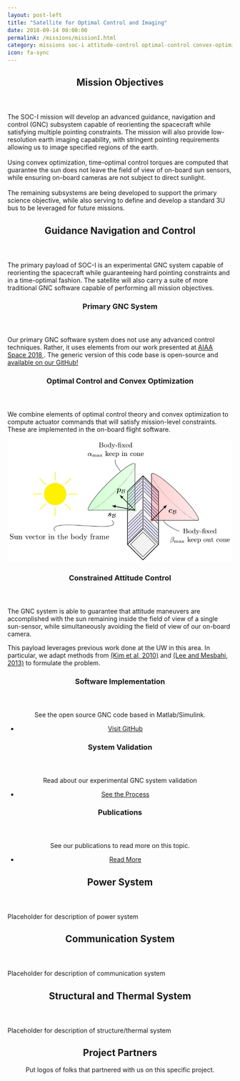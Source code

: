 ```yaml
---
layout: post-left
title: "Satellite for Optimal Control and Imaging"
date: 2018-09-14 00:00:00
permalink: /missions/missionI.html
category: missions soc-i attitude-control optimal-control convex-optimization optimal-spacecraft-attitude-motion
icon: fa-sync
---
```

<section class="wrapper style2 container">
	<header> <h2> Mission Objectives </h2> </header>
	<p> The SOC-I mission will develop an advanced guidance, navigation and control (GNC) subsystem capable of reorienting the spacecraft while satisfying multiple pointing constraints. The mission will also provide low-resolution earth imaging capability, with stringent pointing requirements allowing us to image specified regions of the earth. <br/><br/>
	Using convex optimization, time-optimal control torques are computed that guarantee the sun does not leave the field of view of on-board sun sensors, while ensuring on-board cameras are not subject to direct sunlight. <br><br/>
	The remaining subsystems are being developed to support the primary science objective, while also serving to define and develop a standard 3U bus to be leveraged for future missions.
	 </p>
</section>
<!-- One -->
<section class="wrapper style4">		
	<header><h2> <strong> Guidance Navigation and Control </strong> </h2></header>
			<p> The primary payload of SOC-I is an experimental GNC system capable of reorienting the spacecraft while guaranteeing hard pointing constraints and in a time-optimal fashion. The satellite will also carry a suite of more traditional GNC software capable of performing all mission objectives. </p>			
	<div class="row">
		<div class="4u">
		<!-- Sidebar -->
			<div class="sidebar">
				<section>
					<header>
					<h3>Primary GNC System</h3>
					</header>
					<p> Our primary GNC software system does not use any advanced control techniques. Rather, it uses elements from our work presented at <a href='#'> AIAA Space 2018 </a>. The generic version of this code base is open-source and <a href="https://github.com/tpreynolds/uw_cubesat_adcs"> available on our GitHub!</a> </p>
<!-- 					<footer>
					<ul class="buttons">
						<li><a href="#" class="button small">Learn More</a></li>
					</ul>
					</footer> -->
				</section>
				<section>
				<!-- <a href="#" class="image featured"><img src="/images/pic01.jpg" alt="" /></a> -->
					<header>
					<h3>Optimal Control and Convex Optimization</h3>
					</header>
					<p>We combine elements of optimal control theory and convex optimization to compute actuator commands that will satisfy mission-level constraints. These are implemented in the on-board flight software.</p>
				</section>
			</div>
		</div>
		<div class="8u skel-cell-important">								
		<!-- Content -->
			<div class="content">
				<section>
					<a href="#" class="imagenb featured"><img src="/images/tikz_cubesat_1.jpg" alt="" /></a>
						<header>
						<h3>Constrained Attitude Control</h3>
						</header>
						<p>The GNC system is able to guarantee that attitude maneuvers are accomplished with the sun remaining inside the field of view of a single sun-sensor, while simultaneously avoiding the field of view of our on-board camera.</p>
						<p> This payload leverages previous work done at the UW in this area. In particular, we adapt methods from  <a href="https://ieeexplore.ieee.org/abstract/document/5545176?reload=true">(Kim et al, 2010)</a> and <a href="https://pdfs.semanticscholar.org/0389/248a953b679e747ffe4d14dd613d273142cb.pdf">(Lee and Mesbahi, 2013)</a> to formulate the problem. </p>
				</section>
			</div>
		</div>
	</div>			
	<div class="row">
		<div class="4u">						
			<section>
				<center>
					<header>
						<h3>Software Implementation</h3>
					</header>
					<p>See the open source GNC code based in Matlab/Simulink.</p>
					<footer>
						<ul class="buttons">
						<li><a href="https://github.com/tpreynolds/uw_cubesat_adcs" class="button small special">Visit GitHub</a></li>
						</ul>
					</footer>
				</center>	
			</section>					
		</div>
		<div class="4u">						
			<section>
				<center>
					<header>
						<h3>System Validation</h3>
					</header>
					<p>Read about our experimental GNC system validation</p>
					<footer>
						<ul class="buttons">
							<li><a href="#" class="button small special">See the Process</a></li>
						</ul>
					</footer>
				</center>
			</section>				
		</div>
		<div class="4u">						
			<section>
				<center>
					<header>
						<h3>Publications</h3>
					</header>
						<p>See our publications to read more on this topic.</p>
					<footer>
						<ul class="buttons">
							<li><a href="/publications.html" class="button small special">Read More</a></li>
						</ul>
					</footer>
				</center>
			</section>						
		</div>
	</div>		
</section>
<!-- Other Subsystems -->
<section class="wrapper style4 container">
	<header> <h2> Power System </h2> </header>
	<p> Placeholder for description of power system </p>
</section>

<section class="wrapper style4 container">
	<header> <h2> Communication System </h2> </header>
	<p> Placeholder for description of communication system </p>
</section>

<section class="wrapper style4 container">
	<header> <h2> Structural and Thermal System </h2> </header>
	<p> Placeholder for description of structure/thermal system </p>
</section>

<section id="cta">			
	<header>
		<h2><strong> Project Partners </strong></h2>
		<p>Put logos of folks that partnered with us on this specific project.</p>
	</header>	
</section>	


